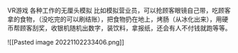 VR游戏
各种工作的无厘头模拟
比如模拟营业员，可以抢顾客眼镜自己带，吃顾客拿的食物，（没吃完的可以刷结账），把食物扔在地上，烤肠（从冰化出来），用硬币帮顾客刮奖，收银机随机出数字，装饮料，拿报纸，还会有人不付钱就跑等等。

![[Pasted image 20221102233406.png]]